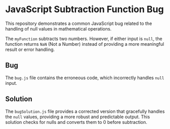 # JavaScript Subtraction Function Bug

This repository demonstrates a common JavaScript bug related to the handling of null values in mathematical operations.

The `myFunction` subtracts two numbers. However, if either input is `null`, the function returns `NaN` (Not a Number) instead of providing a more meaningful result or error handling.

## Bug

The `bug.js` file contains the erroneous code, which incorrectly handles `null` input.

## Solution

The `bugSolution.js` file provides a corrected version that gracefully handles the `null` values, providing a more robust and predictable output.  This solution checks for nulls and converts them to 0 before subtraction.